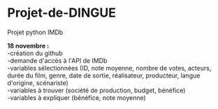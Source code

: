# Projet-de-DINGUE
Projet python IMDb


**18 novembre :** \
-création du github \
-demande d'accès à l'API de IMDb \
-variables sélectionnées (ID, note moyenne, nombre de votes, acteurs, durée du film, genre, date de sortie, réalisateur, producteur, langue d'origine, scénariste) \
-variables à trouver (société de production, budget, bénéfice) \
-variables à expliquer (bénéfice, note moyenne)
